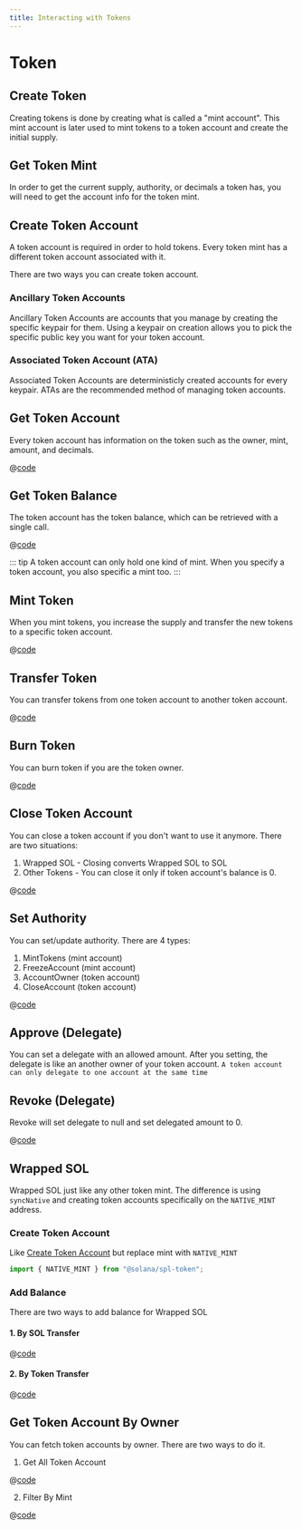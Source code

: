 ```yaml
---
title: Interacting with Tokens
---
```


# Token

## Create Token

Creating tokens is done by creating what is called a "mint account".
This mint account is later used to mint tokens to a token account and
create the initial supply.

<SolanaCodeGroup>
  <SolanaCodeGroupItem title="TS" active>

  <template v-slot:default>

@[code](@/code/token/create-mint-account/create-mint-account.en.ts)

  </template>

  <template v-slot:preview>

@[code](@/code/token/create-mint-account/create-mint-account.preview.en.ts)

  </template>

  </SolanaCodeGroupItem>
</SolanaCodeGroup>

## Get Token Mint

In order to get the current supply, authority, or decimals a token has,
you will need to get the account info for the token mint.

<SolanaCodeGroup>
  <SolanaCodeGroupItem title="TS" active>

  <template v-slot:default>

@[code](@/code/token/get-mint-account/get-mint-account.en.ts)

  </template>

  <template v-slot:preview>

@[code](@/code/token/get-mint-account/get-mint-account.preview.en.ts)

  </template>

  </SolanaCodeGroupItem>
</SolanaCodeGroup>

## Create Token Account

A token account is required in order to hold tokens. Every token mint
has a different token account associated with it.

There are two ways you can create token account.

### Ancillary Token Accounts

Ancillary Token Accounts are accounts that you manage by creating the
specific keypair for them. Using a keypair on creation allows you to
pick the specific public key you want for your token account.

<SolanaCodeGroup>
  <SolanaCodeGroupItem title="TS" active>

  <template v-slot:default>

@[code](@/code/token/create-token-account/random.en.ts)

  </template>

  <template v-slot:preview>

@[code](@/code/token/create-token-account/random.preview.en.ts)

  </template>

  </SolanaCodeGroupItem>
</SolanaCodeGroup>


### Associated Token Account (ATA)

Associated Token Accounts are deterministicly created
accounts for every keypair. ATAs are the recommended method
of managing token accounts.

<SolanaCodeGroup>
  <SolanaCodeGroupItem title="TS" active>

  <template v-slot:default>

@[code](@/code/token/create-token-account/ata.en.ts)

  </template>

  <template v-slot:preview>

@[code](@/code/token/create-token-account/ata.preview.en.ts)

  </template>

  </SolanaCodeGroupItem>
</SolanaCodeGroup>

## Get Token Account

Every token account has information on the token such as the owner,
mint, amount, and decimals.

<CodeGroup>
  <CodeGroupItem title="TS" active>

@[code](@/code/token/get-token-account/get-token-account.en.ts)

  </CodeGroupItem>
</CodeGroup>

## Get Token Balance

The token account has the token balance, which can be retrieved with a
single call.

<CodeGroup>
  <CodeGroupItem title="TS" active>

@[code](@/code/token/get-token-balance/get-token-balance.en.ts)

  </CodeGroupItem>
</CodeGroup>

::: tip
A token account can only hold one kind of mint. When you specify a token
account, you also specific a mint too.
:::

## Mint Token

When you mint tokens, you increase the supply and transfer the new tokens
to a specific token account.

<CodeGroup>
  <CodeGroupItem title="TS" active>

@[code](@/code/token/mint-token/mint-token.en.ts)

  </CodeGroupItem>
</CodeGroup>

## Transfer Token

You can transfer tokens from one token account to another token account.

<CodeGroup>
  <CodeGroupItem title="TS" active>

@[code](@/code/token/transfer-token/transfer-token.en.ts)

  </CodeGroupItem>
</CodeGroup>

## Burn Token

You can burn token if you are the token owner.

<CodeGroup>
  <CodeGroupItem title="TS" active>

@[code](@/code/token/burn-token/burn-token.en.ts)

  </CodeGroupItem>
</CodeGroup>

## Close Token Account

You can close a token account if you don't want to use it anymore.
There are two situations:

1. Wrapped SOL - Closing converts Wrapped SOL to SOL
2. Other Tokens - You can close it only if token account's balance is 0.

<CodeGroup>
  <CodeGroupItem title="TS" active>

@[code](@/code/token/close-token-account/close-token-account.en.ts)

  </CodeGroupItem>
</CodeGroup>

## Set Authority

You can set/update authority. There are 4 types:

1. MintTokens (mint account)
2. FreezeAccount (mint account)
3. AccountOwner (token account)
4. CloseAccount (token account)

<CodeGroup>
  <CodeGroupItem title="TS" active>

@[code](@/code/token/set-authority/main.en.ts)

  </CodeGroupItem>
</CodeGroup>

## Approve (Delegate)

You can set a delegate with an allowed amount. After you setting, the delegate is like an another owner of your token account. `A token account can only delegate to one account at the same time`

<SolanaCodeGroup>
  <SolanaCodeGroupItem title="TS" active>

  <template v-slot:default>

@[code](@/code/token/approve/main.en.ts)

  </template>

  <template v-slot:preview>

@[code](@/code/token/approve/main.preview.en.ts)

  </template>

  </SolanaCodeGroupItem>
</SolanaCodeGroup>

## Revoke (Delegate)

Revoke will set delegate to null and set delegated amount to 0.

<CodeGroup>
  <CodeGroupItem title="TS" active>

@[code](@/code/token/revoke/main.en.ts)

  </CodeGroupItem>
</CodeGroup>


## Wrapped SOL

Wrapped SOL just like any other token mint. The difference is using `syncNative`
and creating token accounts specifically on the `NATIVE_MINT` address.

### Create Token Account

Like [Create Token Account](#create-token-account) but replace mint with `NATIVE_MINT`

```js
import { NATIVE_MINT } from "@solana/spl-token";
```

### Add Balance

There are two ways to add balance for Wrapped SOL

#### 1. By SOL Transfer

<CodeGroup>
  <CodeGroupItem title="TS" active>

@[code](@/code/token/wrapped-sol/add-balance-by-sol.en.ts)

  </CodeGroupItem>
</CodeGroup>


#### 2. By Token Transfer

<CodeGroup>
  <CodeGroupItem title="TS" active>

@[code](@/code/token/wrapped-sol/add-balance-by-token.en.ts)

  </CodeGroupItem>
</CodeGroup>

## Get Token Account By Owner

You can fetch token accounts by owner. There are two ways to do it.

1. Get All Token Account

<CodeGroup>
  <CodeGroupItem title="TS" active>

@[code](@/code/token/get-token-account-by-owner/all.en.ts)

  </CodeGroupItem>
</CodeGroup>


2. Filter By Mint

<CodeGroup>
  <CodeGroupItem title="TS" active>

@[code](@/code/token/get-token-account-by-owner/by-mint.en.ts)

  </CodeGroupItem>
</CodeGroup>
